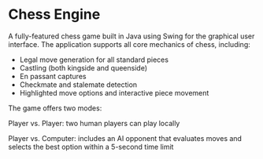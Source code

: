 # Chess Engine

A fully-featured chess game built in Java using Swing for the graphical user interface. The application supports all core mechanics of chess, including:

- Legal move generation for all standard pieces
- Castling (both kingside and queenside)
- En passant captures
- Checkmate and stalemate detection
- Highlighted move options and interactive piece movement

The game offers two modes:

Player vs. Player: two human players can play locally

Player vs. Computer: includes an AI opponent that evaluates moves and selects the best option within a 5-second time limit
